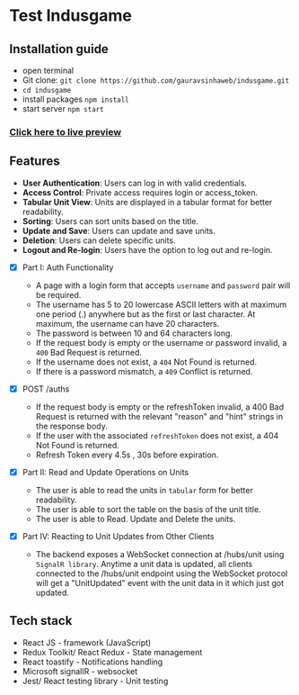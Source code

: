 # Test Indusgame
## Installation guide

- open terminal
- Git clone: `git clone https://github.com/gauravsinhaweb/indusgame.git`
- `cd indusgame`
- install packages `npm install`
- start server `npm start`

### **[Click here to live preview](https://indusgame.vercel.app/login)**

## Features

- **User Authentication**: Users can log in with valid credentials.
- **Access Control**: Private access requires login or access_token.
- **Tabular Unit View**: Units are displayed in a tabular format for better readability.
- **Sorting**: Users can sort units based on the title.
- **Update and Save**: Users can update and save units.
- **Deletion**: Users can delete specific units.
- **Logout and Re-login**: Users have the option to log out and re-login.



- [x] Part I: Auth Functionality
    -  A page with a login form that accepts `username` and `password` pair will be required.
    - The username has 5 to 20 lowercase ASCII letters with at maximum one period (.) anywhere but as the first or last character. At maximum, the username can have 20 characters.
    - The password is between 10 and 64 characters long.
    - If the request body is empty or the username or password invalid, a `400` Bad Request is returned.
    - If the username does not exist, a `404` Not Found is returned.
    - If there is a password mismatch, a `409` Conflict is returned.
   
- [x] POST /auths
    -  If the request body is empty or the refreshToken invalid, a 400 Bad Request is returned with the relevant "reason" and "hint" strings in the response body.
    - If the user with the associated `refreshToken` does not exist, a 404 Not Found is returned.
    - Refresh Token every 4.5s , 30s before expiration.
   
- [x] Part II: Read and Update Operations on Units
    - The user is able to read the units in `tabular` form for better readability.
    - The user is able to sort the table on the basis of the unit title.
    - The user is able to Read. Update and Delete the units.
 
- [x] Part IV:  Reacting to Unit Updates from Other Clients
    - The backend exposes a WebSocket connection at /hubs/unit using `SignalR library`. Anytime a unit data is updated, all clients connected to the /hubs/unit endpoint using the WebSocket protocol will get a "UnitUpdated" event with the unit data in it which just got updated.
    
## Tech stack
- React JS - framework (JavaScript)
- Redux Toolkit/ React Redux - State management
- React toastify - Notifications handling
- Microsoft signalIR - websocket
- Jest/ React testing library - Unit testing

